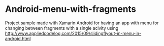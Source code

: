 # Android-menu-with-fragments
Project sample made with Xamarin Android for having an app with menu for  changing between fragments with a  single acivity 
using http://www.appliedcodelog.com/2015/09/slidingflyout-in-menu-in-android.html
